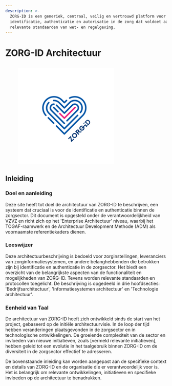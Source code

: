 ```yaml
---
description: >-
  ZORG-ID is een generiek, centraal, veilig en vertrouwd platform voor
  identificatie, authenticatie en autorisatie in de zorg dat voldoet aan alle
  relevante standaarden van wet- en regelgeving.
---
```


# ZORG-ID Architectuur

##

<figure><img src=".gitbook/assets/Logo_ZorgID.png" alt="" width="300"><figcaption></figcaption></figure>

## Inleiding

### Doel en aanleiding

Deze site heeft tot doel de architectuur van ZORG-ID te beschrijven, een systeem dat cruciaal is voor de identificatie en authenticatie binnen de zorgsector. Dit document is opgesteld onder de verantwoordelijkheid van VZVZ en richt zich op het 'Enterprise Architectuur' niveau, waarbij het TOGAF-raamwerk en de Architectuur Development Methode (ADM) als voornaamste referentiekaders dienen.

### Leeswijzer

Deze architectuurbeschrijving is bedoeld voor zorginstellingen, leveranciers van zorginformatiesystemen, en andere belanghebbenden die betrokken zijn bij identificatie en authenticatie in de zorgsector. Het biedt een overzicht van de belangrijkste aspecten van de functionaliteit en mogelijkheden van ZORG-ID. Tevens worden relevante standaarden en protocollen toegelicht. De beschrijving is opgedeeld in drie hoofdsecties: 'Bedrijfsarchitectuur', 'Informatiesystemen architectuur' en 'Technologie architectuur'.

### Eenheid van Taal

De architectuur van ZORG-ID heeft zich ontwikkeld sinds de start van het project, gebaseerd op de initiële architectuurvisie. In de loop der tijd hebben veranderingen plaatsgevonden in de zorgsector en in technologische ontwikkelingen. De groeiende complexiteit van de sector en invloeden van nieuwe initiatieven, zoals \[vermeld relevante initiatieven], hebben geleid tot een evolutie in het taalgebruik binnen ZORG-ID om de diversiteit in de zorgsector effectief te adresseren.

De bovenstaande inleiding kan worden aangepast aan de specifieke context en details van ZORG-ID en de organisatie die er verantwoordelijk voor is. Het is belangrijk om relevante ontwikkelingen, initiatieven en specifieke invloeden op de architectuur te benadrukken.
